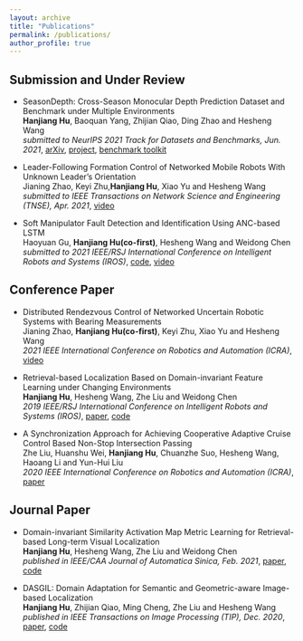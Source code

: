 ```yaml
---
layout: archive
title: "Publications"
permalink: /publications/
author_profile: true
---
```


## Submission and Under Review
* SeasonDepth: Cross-Season Monocular Depth Prediction Dataset and Benchmark under Multiple Environments <br>
**Hanjiang Hu**, Baoquan Yang, Zhijian Qiao, Ding Zhao and Hesheng Wang <br> 
_submitted to NeurIPS 2021 Track for Datasets and Benchmarks, Jun. 2021_, [arXiv](https://arxiv.org/pdf/2011.04408), [project](https://seasondepth.github.io/), [benchmark toolkit](https://github.com/SeasonDepth/SeasonDepth)

* Leader-Following Formation Control of Networked Mobile Robots With Unknown Leader’s Orientation <br>
Jianing Zhao, Keyi Zhu,**Hanjiang Hu**, Xiao Yu and Hesheng Wang <br>
_submitted to IEEE Transactions on Network Science and Engineering (TNSE), Apr. 2021_, [video](https://youtu.be/6tEva7aqev8)

* Soft Manipulator Fault Detection and Identification Using ANC-based LSTM <br>
Haoyuan Gu, **Hanjiang Hu(co-first)**, Hesheng Wang and Weidong Chen<br> 
_submitted to 2021 IEEE/RSJ International Conference on Intelligent Robots and Systems (IROS)_, [code](https://github.com/HanjiangHu/ANC-LSTM-fault-detection), [video](https://youtu.be/w3zSbYWDjms)


## Conference Paper

* Distributed Rendezvous Control of Networked Uncertain Robotic Systems with Bearing Measurements <br>
Jianing Zhao, **Hanjiang Hu(co-first)**, Keyi Zhu, Xiao Yu and Hesheng Wang <br> 
_2021 IEEE International Conference on Robotics and Automation (ICRA)_, [video](https://youtu.be/iJuPWT8fPFU)

* Retrieval-based Localization Based on Domain-invariant Feature Learning under Changing Environments <br>
**Hanjiang Hu**, Hesheng Wang, Zhe Liu and Weidong Chen <br>
_2019 IEEE/RSJ International Conference on Intelligent Robots and Systems (IROS)_, [paper](https://ieeexplore.ieee.org/document/8968047), [code](https://github.com/HanjiangHu/DIFL-FCL)

* A Synchronization Approach for Achieving Cooperative Adaptive Cruise Control Based Non-Stop Intersection Passing <br>
Zhe Liu, Huanshu Wei, **Hanjiang Hu**, Chuanzhe Suo, Hesheng Wang, Haoang Li and Yun-Hui Liu <br>
_2020 IEEE International Conference on Robotics and Automation (ICRA)_, [paper](https://ieeexplore.ieee.org/abstract/document/9196991/)

<!-- * vLPD-Net: A Registration-aided Domain Adaptation Network for 3D Point Cloud Based Place Recognition <br>
Zhijian Qiao, **Hanjiang Hu(co-first)**, Siyuan Chen, Zhe Liu, Zhuowen Shen and Hesheng Wang <br> 
_arXiv preprint_, [arXiv](https://arxiv.org/pdf/2012.05018.pdf),[video](https://youtu.be/4-dixRUk4Z4) -->

## Journal Paper
* Domain-invariant Similarity Activation Map Metric Learning for Retrieval-based Long-term Visual Localization <br>
**Hanjiang Hu**, Hesheng Wang, Zhe Liu and Weidong Chen <br>
_published in IEEE/CAA Journal of Automatica Sinica, Feb. 2021_, [paper](https://ieeexplore.ieee.org/document/9358457), [code](https://github.com/HanjiangHu/DISAM)

* DASGIL: Domain Adaptation for Semantic and Geometric-aware Image-based Localization <br>
**Hanjiang Hu**, Zhijian Qiao, Ming Cheng, Zhe Liu and Hesheng Wang <br>
_published in IEEE Transactions on Image Processing (TIP), Dec. 2020_, [paper](https://ieeexplore.ieee.org/document/9296559), [code](https://github.com/HanjiangHu/DASGIL)


